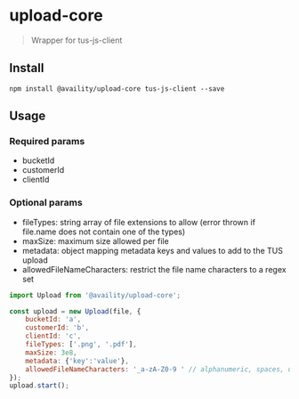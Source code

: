 # upload-core
> Wrapper for tus-js-client

## Install

```
npm install @availity/upload-core tus-js-client --save
```

## Usage

### Required params

- bucketId
- customerId
- clientId

### Optional params

- fileTypes: string array of file extensions to allow (error thrown if file.name does not contain one of the types)
- maxSize: maximum size allowed per file
- metadata: object mapping metadata keys and values to add to the TUS upload
- allowedFileNameCharacters: restrict the file name characters to a regex set

```js
import Upload from '@availity/upload-core';

const upload = new Upload(file, {
    bucketId: 'a',
    customerId: 'b',
    clientId: 'c',
    fileTypes: ['.png', '.pdf'],
    maxSize: 3e8,
    metadata: {'key':'value'},
    allowedFileNameCharacters: '_a-zA-Z0-9 ' // alphanumeric, spaces, underscore
});
upload.start();
```

